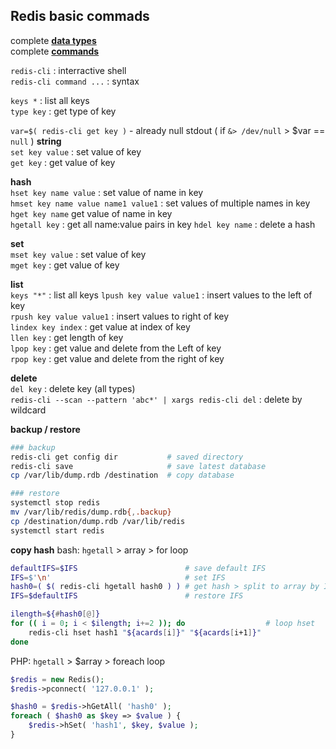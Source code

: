 Redis basic commads
---

complete [**data types**](https://redis.io/topics/data-types)  
complete [**commands**](https://redis.io/commands)  

`redis-cli` : interractive shell  
`redis-cli command ...` : syntax  

`keys *` : list all keys  
`type key` : get type of key  

`var=$( redis-cli get key )` - already null stdout ( if `&> /dev/null` > $var == `null` )
**string**  
`set key value` : set value of key  
`get key` : get value of key  

**hash**  
`hset key name value` : set value of name in key  
`hmset key name value name1 value1` : set values of multiple names in key  
`hget key name` get value of name in key  
`hgetall key` : get all name:value pairs in key
`hdel key name` : delete a hash  

**set**  
`mset key value` : set value of key  
`mget key` : get value of key  

**list**  
`keys "*"` : list all keys
`lpush key value value1` : insert values to the left of key  
`rpush key value value1` : insert values to right of key  
`lindex key index` : get value at index of key  
`llen key` : get length of key  
`lpop key` : get value and delete from the Left of key  
`rpop key` : get value and delete from the right of key  

**delete**  
`del key` : delete key (all types)  
`redis-cli --scan --pattern 'abc*' | xargs redis-cli del` : delete by wildcard

**backup / restore**
```sh
### backup
redis-cli get config dir           # saved directory
redis-cli save                     # save latest database
cp /var/lib/dump.rdb /destination  # copy database

### restore
systemctl stop redis
mv /var/lib/redis/dump.rdb{,.backup}
cp /destination/dump.rdb /var/lib/redis
systemctl start redis
```

**copy hash**
bash: `hgetall` > array > for loop
```sh
defaultIFS=$IFS                        # save default IFS
IFS=$'\n'                              # set IFS
hash0=( $( redis-cli hgetall hash0 ) ) # get hash > split to array by IFS'\n'
IFS=$defaultIFS                        # restore IFS

ilength=${#hash0[@]}
for (( i = 0; i < $ilength; i+=2 )); do                  # loop hset
    redis-cli hset hash1 "${acards[i]}" "${acards[i+1]}" 
done
```
PHP: `hgetall` > $array > foreach loop 
```php
$redis = new Redis(); 
$redis->pconnect( '127.0.0.1' );

$hash0 = $redis->hGetAll( 'hash0' );
foreach ( $hash0 as $key => $value ) {
	$redis->hSet( 'hash1', $key, $value );
}
```

